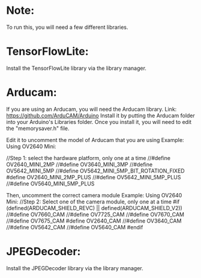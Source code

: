 # Note:
To run this, you will need a few different libraries.

# TensorFlowLite:
Install the TensorFlowLite library via the library manager.

# Arducam:
If you are using an Arducam, you will need the Arducam library.
Link: https://github.com/ArduCAM/Arduino
Install it by putting the Arducam folder into your Arduino's Libraries folder. 
Once you install it, you will need to edit the "memorysaver.h" file. 

Edit it to uncomment the model of Arducam that you are using
Example:
Using OV2640 Mini:

//Step 1: select the hardware platform, only one at a time
//#define OV2640_MINI_2MP
//#define OV3640_MINI_3MP
//#define OV5642_MINI_5MP
//#define OV5642_MINI_5MP_BIT_ROTATION_FIXED
#define OV2640_MINI_2MP_PLUS
//#define OV5642_MINI_5MP_PLUS
//#define OV5640_MINI_5MP_PLUS

Then, uncomment the correct camera module 
Example:
Using OV2640 Mini:
//Step 2: Select one of the camera module, only one at a time
#if (defined(ARDUCAM_SHIELD_REVC) || defined(ARDUCAM_SHIELD_V2))
	//#define OV7660_CAM
	//#define OV7725_CAM
	//#define OV7670_CAM
	//#define OV7675_CAM
  #define OV2640_CAM
	//#define OV3640_CAM
	//#define OV5642_CAM
	//#define OV5640_CAM
#endif

# JPEGDecoder:
Install the JPEGDecoder library via the library manager. 

